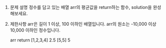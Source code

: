 1. 문제 설명
   정수를 담고 있는 배열 arr의 평균값을 return하는 함수, solution을 완성해보세요.

2. 제한사항
   arr은 길이 1 이상, 100 이하인 배열입니다.
   arr의 원소는 -10,000 이상 10,000 이하인 정수입니다.

   arr return
   [1,2,3,4] 2.5
   [5,5] 5
